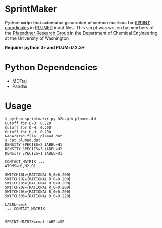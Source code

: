 # SprintMaker
Python script that automates generation of contact matrices for [SPRINT coordinates](https://plumed.github.io/doc-v2.4/user-doc/html/_s_p_r_i_n_t.html) in [PLUMED](http://www.plumed.org/) input files. This script was written by members of the [Pfaendtner Research Group](http://prg.washington.edu/) in the Department of Chemical Engineering at the University of Washington.

**Requires python 3+ and PLUMED 2.3+**

# Python Dependencies
- MDTraj
- Pandas

# Usage
```
$ python sprintmaker.py h2o.pdb plumed.dat
Cutoff for O-O: 0.220
Cutoff for O-H: 0.200
Cutoff for H-H: 0.200
Generated file: plumed.dat
$ cat plumed.dat
DENSITY SPECIES=2 LABEL=H1
DENSITY SPECIES=3 LABEL=H2
DENSITY SPECIES=1 LABEL=O1

CONTACT_MATRIX ...
ATOMS=H1,H2,O1

SWITCH101={RATIONAL R_0=0.200}
SWITCH102={RATIONAL R_0=0.200}
SWITCH103={RATIONAL R_0=0.200}
SWITCH202={RATIONAL R_0=0.200}
SWITCH203={RATIONAL R_0=0.200}
SWITCH303={RATIONAL R_0=0.220}

LABEL=cmat
... CONTACT_MATRIX


SPRINT MATRIX=cmat LABEL=SP
```
